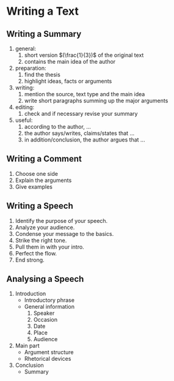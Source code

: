 # Writing a Text

## Writing a Summary

1. general:
	1. short version $(\frac{1}{3})$ of the original text
	2. contains the main idea of the author
2. preparation:
	1. find the thesis
	2. highlight ideas, facts or arguments
3. writing:
	1. mention the source, text type and the main idea
	2. write short paragraphs summing up the major arguments
4. editing:
	1. check and if necessary revise your summary
5. useful:
	1. according to the author, ...
	2. the author says/writes, claims/states that ...
	3. in addition/conclusion, the author argues that ...

## Writing a Comment

1. Choose one side
2. Explain the arguments
3. Give examples

## Writing a Speech

1. Identify the purpose of your speech.
2. Analyze your audience.
3. Condense your message to the basics.
4. Strike the right tone.
5. Pull them in with your intro.
6. Perfect the flow.
7. End strong. 

## Analysing a Speech

1. Introduction
	- Introductory phrase
	- General information
		1. Speaker
		2. Occasion
		3. Date
		4. Place
		5. Audience
2. Main part
	- Argument structure
	- Rhetorical devices
3. Conclusion
	- Summary
